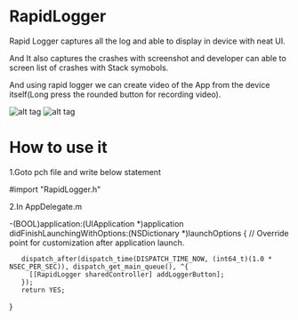 # RapidLogger
Rapid Logger captures all the log and able to display in device with neat UI.

And It also captures the crashes with screenshot and developer can able to screen list of crashes with Stack symobols.

And using rapid logger we can create video of the App from the device itself(Long press the rounded button for recording video).

![alt tag](https://github.com/krishna706/RapidLogger/blob/master/1.png)
![alt tag](https://github.com/krishna706/RapidLogger/blob/master/2.png)



# How to use it

1.Goto pch file and write below statement

  #import "RapidLogger.h"
  
2.In AppDelegate.m 

   -(BOOL)application:(UIApplication *)application didFinishLaunchingWithOptions:(NSDictionary *)launchOptions {
       // Override point for customization after application launch.
    
       dispatch_after(dispatch_time(DISPATCH_TIME_NOW, (int64_t)(1.0 * NSEC_PER_SEC)), dispatch_get_main_queue(), ^{
         [[RapidLogger sharedController] addLoggerButton];
       });
       return YES;
   }



